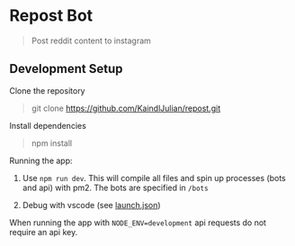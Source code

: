 # Repost Bot

> Post reddit content to instagram

## Development Setup

Clone the repository

> git clone https://github.com/KaindlJulian/repost.git

Install dependencies

> npm install

Running the app:

1. Use `npm run dev`. This will compile all files and spin up processes (bots and api) with pm2. The bots are specified in `/bots`

2. Debug with vscode (see [launch.json](.vscode/launch.json))

When running the app with `NODE_ENV=development` api requests do not require an api key.
